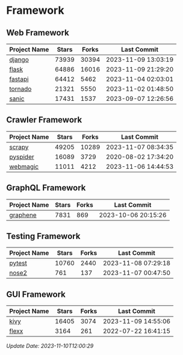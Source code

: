 # Framework

## Web Framework
| Project Name | Stars | Forks | Last Commit |
| ------------ | ----- | ----- | ----------- |
| [django](https://github.com/django/django) | 73939 | 30394 | 2023-11-09 13:03:19 |
| [flask](https://github.com/pallets/flask) | 64886 | 16016 | 2023-11-09 21:29:20 |
| [fastapi](https://github.com/tiangolo/fastapi) | 64412 | 5462 | 2023-11-04 02:03:01 |
| [tornado](https://github.com/tornadoweb/tornado) | 21321 | 5550 | 2023-11-02 01:48:50 |
| [sanic](https://github.com/sanic-org/sanic) | 17431 | 1537 | 2023-09-07 12:26:56 |

## Crawler Framework
| Project Name | Stars | Forks | Last Commit |
| ------------ | ----- | ----- | ----------- |
| [scrapy](https://github.com/scrapy/scrapy) | 49205 | 10289 | 2023-11-07 08:34:35 |
| [pyspider](https://github.com/binux/pyspider) | 16089 | 3729 | 2020-08-02 17:34:20 |
| [webmagic](https://github.com/code4craft/webmagic) | 11011 | 4212 | 2023-11-06 14:44:53 |

## GraphQL Framework
| Project Name | Stars | Forks | Last Commit |
| ------------ | ----- | ----- | ----------- |
| [graphene](https://github.com/graphql-python/graphene) | 7831 | 869 | 2023-10-06 20:15:26 |

## Testing Framework
| Project Name | Stars | Forks | Last Commit |
| ------------ | ----- | ----- | ----------- |
| [pytest](https://github.com/pytest-dev/pytest) | 10760 | 2440 | 2023-11-08 07:29:18 |
| [nose2](https://github.com/nose-devs/nose2) | 761 | 137 | 2023-11-07 00:47:50 |

## GUI Framework
| Project Name | Stars | Forks | Last Commit |
| ------------ | ----- | ----- | ----------- |
| [kivy](https://github.com/kivy/kivy) | 16405 | 3074 | 2023-11-09 14:55:06 |
| [flexx](https://github.com/flexxui/flexx) | 3164 | 261 | 2022-07-22 16:41:15 |

*Update Date: 2023-11-10T12:00:29*